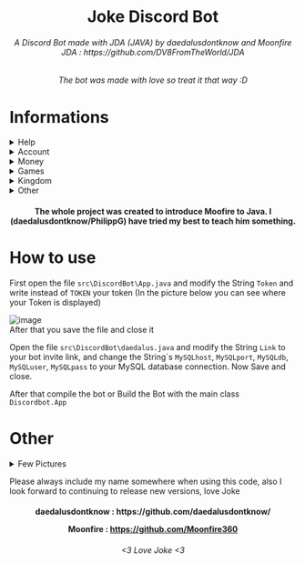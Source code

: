 <h1 align="center">
Joke Discord Bot
</h1>
<h6 align="center">
 A Discord Bot made with JDA (JAVA) by daedalusdontknow and Moonfire
	<br>
	JDA : https://github.com/DV8FromTheWorld/JDA
</h6>

<h6 align="center">
The bot was made with love so treat it that way :D
</h6>

# Informations

<details close>
 <summary>Help</summary>

> !help<br>
> !help account<br>
> !help money<br>
> !help games<br>
> !help kingdom<br>
> !help other<br>
</details>

<details close>
 <summary>Account</summary>

> !create-user<br>
> !delete-user<br>
> !Userinfo<br>
</details>

<details close>
 <summary>Money</summary>

> !balance<br>
> !Work<br>
> !Times<br>
> !Top<br>
> !Pay<br>
</details>

<details close>
 <summary>Games</summary>

> !Times<br>
> !DiceRoll<br>
> !CoinFlip<br>
> !RPS<br>
> !NG<br>
</details>

<details close>
 <summary>Kingdom</summary>
</details>

<details close>
 <summary>Other</summary>

> !invite<br>
> !reset<br>
</details>

<h4 align="center">
 The whole project was created to introduce Moofire to Java. I (daedalusdontknow/PhilippG) have tried my best to teach him something.
</h4>

# How to use

First open the file `src\DiscordBot\App.java` and modify the String `Token` and write instead of `TOKEN` your token (In the picture below you can see where your Token is displayed)

![image](https://user-images.githubusercontent.com/101858241/175789017-9b483811-f863-4d5f-a919-b383bdf98ff7.png)
<br>
After that you save the file and close it

Open the file `src\DiscordBot\daedalus.java` and modify the String `Link` to your bot invite link, and change the String´s `MySQLhost`, `MySQLport`, `MySQLdb`, `MySQLuser`, `MySQLpass` to your MySQL database connection. Now Save and close.

After that compile the bot or Build the Bot with the main class `Discordbot.App`

# Other

<details close>
	<summary>Few Pictures</summary>
	<img alt="logo" src="https://user-images.githubusercontent.com/101858241/175787570-bbf7e0e3-85e7-473c-b14c-dc81936e6862.png" width="512px"><br/>
	<img alt="logo" src="https://user-images.githubusercontent.com/101858241/175788628-747d421f-5a10-40cb-8509-70d8c4149435.png" width="512px"/><br/>
	<img alt="logo" src="https://user-images.githubusercontent.com/101858241/175788668-2e71d1ab-3552-4dcc-a644-512694bcd939.png" width="512px"/><br/>
	<img alt="logo" src="https://user-images.githubusercontent.com/101858241/175788749-98cb4731-abac-4662-b08c-2dfd47823000.png" width="512px"/><br/>
</details>

Please always include my name somewhere when using this code, also I look forward to continuing to release new versions, love Joke

<h4 align="center">
 daedalusdontknow : https://github.com/daedalusdontknow/
	
 Moonfire         : https://github.com/Moonfire360
</h4>

<h6 align="center">
<3 Love Joke <3
</h6>

